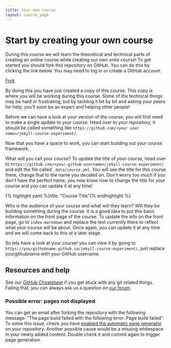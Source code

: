 ```yaml
---
title: Your own course
layout: course_page
---
```


# Start by creating your own course

During this course we will learn the theoretical and technical parts of creating an online course while creating our own onlie course! To get started you should fork this repository on GitHub. You can do this by clicking the link below. You may need to log in or create a GitHub account.

<a class="btn btn-primary" href="https://github.com/p2pu/jekyll-course-experiment/fork" target="_blank"><i class="fa fa-code-fork"></i> Fork</a>

By doing this you have just created a copy of this course. This copy is where you will be working during this course. Some of the technical things may be hard or frustrating, but by tackling it bit by bit and asking your peers for help, you’ll soon be an expert and helping other people!

Before we can have a look at your version of the course, you will first need to make a single update to your course. Head over to your repository, it should be called something like `https://github.com/<your user  name>/jekyll-course-experiment/`. 

Now that you have a space to work, you can start building out your course framework.

What will you call your course?  To update the title of your course, head over to `https://github.com/<your-github-username>/jekyll-course-experiment/` and edit the file called `_data/course.yml`. You will see the title for this course there, change that to the name you decided on. Don't worry too much if you don't have the perfect name, you now know how to change the title for your course and you can update it at any time!

{% highlight yaml %}title: "Course Title"{% endhighlight %}

Who is the audience of your course and what will they learn? Will they be building something during the course. It is a good idea to put this basic information on the front page of the course. To update the info on the front page, go to `index.markdown` and replace the text currently there to reflect what your course will be about. Once again, you can update it at any time and we will come back to this at a later stage.

So lets have a look at your course! you can view it by going to `https://yourgithubname.github.io/jekyll-course-experiment/`, just replace yourgithubname with your GitHub username.

## Resources and help

See our <a href="{{site.baseurl}}{% post_url 2000-01-02-github-cheatsheet %}">GitHub Cheatsheet</a> if you get stuck with any git related things. Failing that, you can always ask us a question on [our forum](http://community.p2pu.org).
 

### Possible error: pages not displayed
You can get an email after forking the repository with the following message: "The page build failed with the following error: Page build failed". To solve this issue, check you have [enabled the automatic page generator](https://help.github.com/articles/creating-pages-with-the-automatic-generator) on your repository. Another possible cause would be a missing whitespace in your newly added content. Double check it and commit again to trigger page generation.
